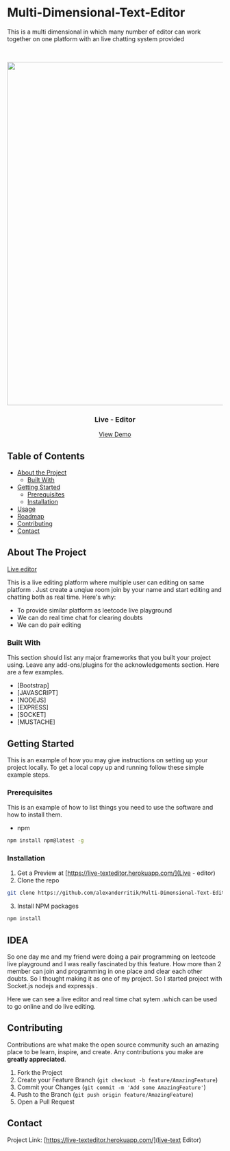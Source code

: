 # Multi-Dimensional-Text-Editor
This is a multi dimensional in which many number of editor can work together on one platform with an live chatting system provided

<!-- PROJECT LOGO -->
<br />
<p align="center">
  <a href="https://github.com/alexanderritik/Multi-Dimensional-Text-Editor/blob/master/Screenshot%202020-07-02%20at%2011.18.59%20PM.png">
    <img src="https://github.com/alexanderritik/Multi-Dimensional-Text-Editor/blob/master/Screenshot%202020-07-02%20at%2011.18.59%20PM.png" alt="Logo" width="1200" height="800">
  </a>

  <h3 align="center">Live - Editor </h3>

  <p align="center">
    <a href="https://live-texteditor.herokuapp.com/">View Demo</a>
</p>



<!-- TABLE OF CONTENTS -->
## Table of Contents

* [About the Project](#about-the-project)
  * [Built With](#built-with)
* [Getting Started](#getting-started)
  * [Prerequisites](#prerequisites)
  * [Installation](#installation)
* [Usage](#usage)
* [Roadmap](#roadmap)
* [Contributing](#contributing)
* [Contact](#contact)



<!-- ABOUT THE PROJECT -->
## About The Project

[Live editor](https://live-texteditor.herokuapp.com/)

This is a live editing platform where multiple user can editing on same platform . Just create a unqiue room join by your name and start editing and chatting both as real time.
Here's why:
* To provide similar platform as leetcode live playground
* We can do real time chat for clearing doubts
* We can do pair editing


### Built With
This section should list any major frameworks that you built your project using. Leave any add-ons/plugins for the acknowledgements section. Here are a few examples.
* [Bootstrap]
* [JAVASCRIPT]
* [NODEJS]
* [EXPRESS]
* [SOCKET]
* [MUSTACHE]



<!-- GETTING STARTED -->
## Getting Started

This is an example of how you may give instructions on setting up your project locally.
To get a local copy up and running follow these simple example steps.

### Prerequisites

This is an example of how to list things you need to use the software and how to install them.
* npm
```sh
npm install npm@latest -g
```

### Installation

1. Get a  Preview  at [https://live-texteditor.herokuapp.com/](Live - editor)
2. Clone the repo
```sh
git clone https://github.com/alexanderritik/Multi-Dimensional-Text-Editor.git
```
3. Install NPM packages
```sh
npm install
```

<!-- USAGE EXAMPLES -->
## IDEA

So one day me and my friend were doing a pair programming on leetcode live playground and I was really fascinated by this feature. How more than 2 member can join and programming in one place and clear each other doubts.
So I thought making it as one of my project. So I started project with  Socket.js nodejs and expressjs .

Here we can see a live editor and real time chat sytem .which can be used to go online and do live editing.


<!-- CONTRIBUTING -->
## Contributing

Contributions are what make the open source community such an amazing place to be learn, inspire, and create. Any contributions you make are **greatly appreciated**.

1. Fork the Project
2. Create your Feature Branch (`git checkout -b feature/AmazingFeature`)
3. Commit your Changes (`git commit -m 'Add some AmazingFeature'`)
4. Push to the Branch (`git push origin feature/AmazingFeature`)
5. Open a Pull Request







<!-- CONTACT -->
## Contact
Project Link: [https://live-texteditor.herokuapp.com/](live-text Editor)






